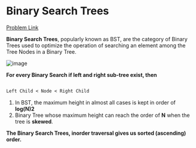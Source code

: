 # Binary Search Trees

[Problem Link](https://www.geeksforgeeks.org/problems/binary-search-trees/1)

**Binary Search Trees**, popularly known as BST, are the category of Binary Trees used to optimize the operation of searching an element among the Tree Nodes in a Binary Tree.

![image](https://github.com/user-attachments/assets/686cde57-ea06-4635-97ce-526d0a69390d)

**For every Binary Search if left and right sub-tree exist, then**

```txt

Left Child < Node < Right Child

```

1. In BST, the maximum height in almost all cases is kept in order of **log(N)2**
2. Binary Tree whose maximum height can reach the order of **N** when the tree is **skewed**.

**The Binary Search Trees, inorder traversal gives us sorted (ascending) order.**
